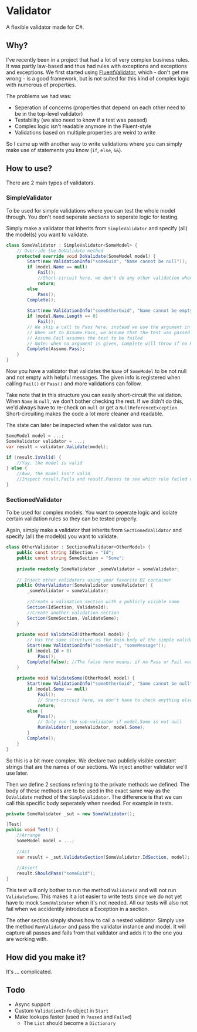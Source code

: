 # Validator
A flexible validator made for C#.

## Why?

I've recently been in a project that had a lot of very complex business rules.
It was partly law-based and thus had rules with exceptions and exceptions and exceptions.
We first started using [FluentValidator](https://github.com/JeremySkinner/FluentValidation),
which - don't get me wrong - is a good framework,
but is not suited for this kind of complex logic with numerous of properties.

The problems we had was:

* Seperation of concerns (properties that depend on each other need to be in the top-level validator)
* Testability (we also need to know if a test was passed)
* Complex logic isn't readable anymore in the Fluent-style
* Validations based on multiple properties are weird to write

So I came up with another way to write validations where you can simply make use of statements you know (`if`, `else`, `&&`).

## How to use?

There are 2 main types of validators.

### SimpleValidator

To be used for simple validations where you can test the whole model through.
You don't need seperate _sections_ to seperate logic for testing.

Simply make a validator that inherits from `SimpleValidator` and specify (all) the model(s) you want to validate.

```csharp
class SomeValidator : SimpleValidator<SomeModel> {
    // Override the DoValidate method 
    protected override void DoValidate(SomeModel model) {
        Start(new ValidationInfo("someGuid", "Name cannot be null"));
        if (model.Name == null)
            Fail();
            //Short-circuit here, we don't do any other validation when Name is null
            return;
        else
            Pass();
        Complete();
        
        Start(new ValidationInfo("someOtherGuid", "Name cannot be empty"));
        if (model.Name.Length == 0)
            Fail();
        // We skip a call to Pass here, instead we use the argument in Complete
        // When set to Assume.Pass, we assume that the test was passed if no Pass or Fail was called
        // Assume.Fail assumes the test to be failed
        // Note: when no argument is given, Complete will throw if no Pass or Fail was encoutered
        Complete(Assume.Pass);
    }
}
```

Now you have a validator that validates the `Name` of `SomeModel` to be not null and not empty with helpful messages.
The given info is registered when calling `Fail()` or `Pass()` and more validations can follow.

Take note that in this structure you can easily short-circuit the validation.
When `Name` is `null`, we don't bother checking the rest.
If we didn't do this, we'd always have to re-check on `null` or get a `NullReferenceException`.
Short-circuiting makes the code a lot more cleaner and readable.

The state can later be inspected when the validator was run.

```csharp
SomeModel model = ...;
SomeValidator validator = ...;
var result = validator.Validate(model);

if (result.IsValid) {
    //Yay, the model is valid
} else {
    //Aww, the model isn't valid
    //Inspect result.Fails and result.Passes to see which rule failed or passed
}
```

### SectionedValidator

To be used for complex models.
You want to seperate logic and isolate certain validation rules so they can be tested properly.

Again, simply make a validator that inherits from `SectionedValidator` and specify (all) the model(s) you want to validate.

```csharp
class OtherValidator : SectionedValidator<OtherModel> {
    public const string IdSection = "Id";
    public const string SomeSection = "Some";
    
    private readonly SomeValidator _someValidator = someValidator;
    
    // Inject other validators using your favorite DI container
    public OtherValidator(SomeValidator someValidator) {
        _someValidator = someValidator;
        
        //Create a validation section with a publicly visible name
        Section(IdSection, ValidateId);
        //Create another validation section
        Section(SomeSection, ValidateSome);
    }
    
    private void ValidateId(OtherModel model) {
        // Has the same structure as the main body of the simple validator
        Start(new ValidationInfo("someGuid", "someMessage"));
        if (model.Id > 0)
            Pass();
        Complete(false); //The false here means: if no Pass or Fail was encoutered, assume the validation failed
    }
    
    private void ValidateSome(OtherModel model) {
        Start(new ValidationInfo("someOtherGuid", "Some cannot be null"));
        if (model.Some == null)
            Fail();
            // Short-circuit here, we don't have to check anything else
            return;
        else {
            Pass();
            // Only run the sub-validator if model.Some is not null
            RunValidator(_someValidator, model.Some);
        }
        Complete();
    }
}
```

So this is a bit more complex.
We declare two publicly visible constant strings that are the names of our sections.
We inject another validator we'll use later.

Then we define 2 sections referring to the private methods we defined.
The body of these methods are to be used in the exact same way as the `DoValidate` method of the `SimpleValidator`.
The difference is that we can call this specific body seperately when needed.
For example in tests.

```csharp
private SomeValidator _sut = new SomeValidator();

[Test]
public void Test() {
    //Arrange
    SomeModel model = ...;
    
    //Act
    var result = _sut.ValidateSection(SomeValidator.IdSection, model);
    
    //Assert
    result.ShouldPass("someGuid");
}
```

This test will only bother to run the method `ValidateId` and will not run `ValidateSome`.
This makes it a lot easier to write tests since we do not yet have to mock `SomeValidator` when it's not needed.
All our tests will also not fail when we accidentily introduce a Exception in a section.

The other section simply shows how to call a nested validator.
Simply use the method `RunValidator` and pass the validator instance and model.
It will capture all passes and fails from that validator and adds it to the one you are working with.

## How did you make it?

It's ... complicated.

## Todo

* Async support
* Custom `ValidationInfo` object in `Start`
* Make lookups faster (used in `Passed` and `Failed`)
  * The `List` should become a `Dictionary`
